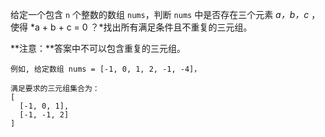 给定一个包含 `n` 个整数的数组 `nums`，判断 `nums` 中是否存在三个元素 *a，b，c* ，使得 *a + b + c = 0 ？*找出所有满足条件且不重复的三元组。

**注意：**答案中不可以包含重复的三元组。
```
例如, 给定数组 nums = [-1, 0, 1, 2, -1, -4]，

满足要求的三元组集合为：
[
  [-1, 0, 1],
  [-1, -1, 2]
]
```